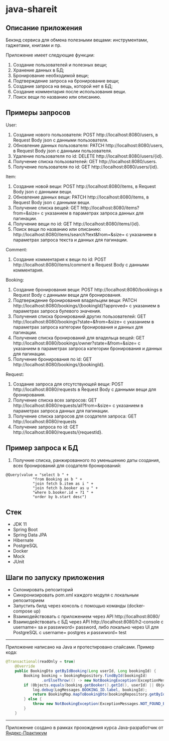 # java-shareit
## Описание приложения
Бекэнд сервиса для обмена полезными вещами: инструментами, гаджетами, книгами и пр.

Приложение имеет следующие функции:
1. Создание пользователей и полезных вещи;
2. Хранение данных в БД;
3. Бронирование необходимой вещи;
4. Подтверждение запроса на бронирование вещи;
5. Создание запроса на вещь, которой нет в БД;
6. Создание комментария после использования вещи.
7. Поиск вещи по названию или описанию.

## Примеры запросов
User:
1. Создание нового пользователя: POST http://localhost:8080/users, в Request Body json с данными пользователя.
2. Обновление данных пользователя: PATCH http://localhost:8080/users, в Request Body json с данными пользователя.
3. Удаление пользователя по id: DELETE http://localhost:8080/users/{id}.
4. Получение списка пользователей: GET http://localhost:8080/users.
5. Получение пользователя по id: GET http://localhost:8080/users/{id}.

Item:
1. Создание новой вещи: POST http://localhost:8080/items, в Request Body json с данными вещи.
2. Обновление данных вещи: PATCH http://localhost:8080/items, в Request Body json с данными вещи.
4. Получение списка вещей: GET http://localhost:8080/items?from=&size= с указанием в параметрах запроса данных для пагинации.
5. Получение вещи по id: GET http://localhost:8080/items/{id}.
6. Поиск вещи по названию или описанию: http://localhost:8080/items/search?text&from=&size= с указанием в параметрах запроса текста и данных для пагинации.

Comment:
1. Создание комментария к вещи по id: POST http://localhost:8080/items/comment в Request Body с данными комментария.

Booking:
1. Создание бронирования вещи: POST http://localhost:8080/bookings в Request Body с данными вещи для бронирования.
2. Подтверждение бронирования владельцем вещи: PATCH http://localhost:8080/bookings/{bookingId}?approved= с указанием в параметрах запроса булевого значения.
3. Получения списка бронирований других пользователей: GET http://localhost:8080/bookings?state=&from=&size= с указанием в параметрах запроса категории бронирования и данных для пагинации. 
4. Получение списка бронирований для владельца вещей: GET http://localhost:8080/bookings/owner?state=&from=&size= с указанием в параметрах запроса категории бронирования и данных для пагинации.
5. Получение бронирования по id: GET http://localhost:8080/bookings/{bookingId}.

Request:
1. Создание запроса для отсутствующей вещи: POST http://localhost:8080/requests в Request Body с данными вещи для бронирования.
2. Получение списка всех запросов: GET http://localhost:8080/requests/all?from=&size= с указанием в параметрах запроса данных для пагинации.
3. Получение списка запросов для создателя запроса: GET http://localhost:8080/requests
4. Получение запроса по id: GET http://localhost:8080/requests/{requestId}.

## Пример запроса к БД
1. Получние списка, ранжированного по уменьшению даты создания, всех бронирований для создателя бронирований: 
```postgreSQL
@Query(value = "select b " +
            "from Booking as b " +
            "join fetch b.item as i " +
            "join fetch b.booker as u " +
            "where b.booker.id = ?1 " +
            "order by b.start desc")
```       
            
## Стек
- JDK 11
- Spring Boot
- Spring Data JPA
- Hibernate
- PostgreSQL
- Docker
- Mock
- JUnit

## Шаги по запуску приложения
- Склонировать репозиторий
- Синхронизировать pom.xml каждого модуля с локальным репозиторием
- Запустить билд через консоль с помощью команды (docker-compose up)
- Взаимодействовать с приложением через API http://localhost:8080/
- Взаимодействовать с БД через API http://localhost:8080/h2-console c username= sa и passwword= password, либо локально через UI для PostgreSQL c username= postgres и passwword= test
----
Приложение написано на Java и протестировано слайсами. Пример кода:
```java
@Transactional(readOnly = true)
    @Override
    public BookingDto getByIdBooking(Long userId, Long bookingId) {
        Booking booking = bookingRepository.findById(bookingId)
                .orElseThrow(() -> new NotBookingException(ExceptionMessages.NOT_FOUND_BOOKING.label));
        if (Objects.equals(booking.getBooker().getId(), userId) || Objects.equals(booking.getItem().getOwner().getId(), userId)) {
            log.debug(LogMessages.BOOKING_ID.label, bookingId);
            return BookingMap.mapToBookingDto(bookingRepository.getByIdBooking(bookingId, userId));
        } else {
            throw new NotBookingException(ExceptionMessages.NOT_FOUND_BOOKING.label);
        }
    }
```
----
Приложение создано в рамках прохождения курса Java-разработчик от [Яндекс-Практикум](https://practicum.yandex.ru/java-developer/ "Тут учат Java!") 

